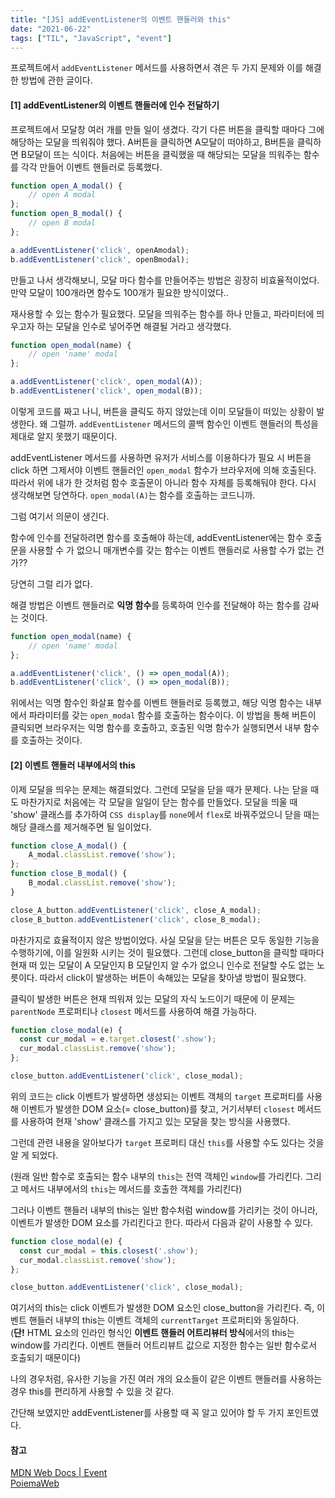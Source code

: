 ```yaml
---
title: "[JS] addEventListener의 이벤트 핸들러와 this"
date: "2021-06-22"
tags: ["TIL", "JavaScript", "event"]
---
```

프로젝트에서 ```addEventListener``` 메서드를 사용하면서 겪은 두 가지 문제와 이를 해결한 방법에 관한 글이다.



#### [1] addEventListener의 이벤트 핸들러에 인수 전달하기

프로젝트에서 모달창 여러 개를 만들 일이 생겼다. 각기 다른 버튼을 클릭할 때마다 그에 해당하는 모달을 띄워줘야 했다. A버튼을 클릭하면 A모달이 떠야하고, B버튼을 클릭하면 B모달이 뜨는 식이다. 처음에는 버튼을 클릭했을 때 해당되는 모달을 띄워주는 함수를 각각 만들어 이벤트 핸들러로 등록했다.

```javascript
function open_A_modal() {
    // open A modal
};
function open_B_modal() {
    // open B modal
};

a.addEventListener('click', openAmodal);
b.addEventListener('click', openBmodal);
```

만들고 나서 생각해보니, 모달 마다 함수를 만들어주는 방법은 굉장히 비효율적이었다. 만약 모달이 100개라면 함수도 100개가 필요한 방식이었다..

재사용할 수 있는 함수가 필요했다. 모달을 띄워주는 함수를 하나 만들고, 파라미터에 띄우고자 하는 모달을 인수로 넣어주면 해결될 거라고 생각했다.

```javascript
function open_modal(name) {
    // open 'name' modal
};

a.addEventListener('click', open_modal(A));
b.addEventListener('click', open_modal(B));
```

이렇게 코드를 짜고 나니, 버튼을 클릭도 하지 않았는데 이미 모달들이 떠있는 상황이 발생한다. 왜 그럴까. ```addEventListener``` 메서드의 콜백 함수인 이벤트 핸들러의 특성을 제대로 알지 못했기 때문이다.

addEventListener 메서드를 사용하면 유저가 서비스를 이용하다가 필요 시 버튼을 click 하면 그제서야 이벤트 핸들러인  ```open_modal``` 함수가 브라우저에 의해 호출된다. 따라서 위에 내가 한 것처럼 함수 호출문이 아니라 함수 자체를 등록해둬야 한다. 다시 생각해보면 당연하다. ```open_modal(A)```는 함수를 호출하는 코드니까.

그럼 여기서 의문이 생긴다.

함수에 인수를 전달하려면 함수를 호출해야 하는데, addEventListener에는 함수 호출문을 사용할 수 가 없으니 매개변수를 갖는 함수는 이벤트 핸들러로 사용할 수가 없는 건가??

당연히 그럴 리가 없다. 

해결 방법은 이벤트 핸들러로 **익명 함수**를 등록하여 인수를 전달해야 하는 함수를 감싸는 것이다.

```javascript
function open_modal(name) {
    // open 'name' modal
};

a.addEventListener('click', () => open_modal(A));
b.addEventListener('click', () => open_modal(B));
```

위에서는 익명 함수인 화살표 함수를 이벤트 핸들러로 등록했고, 해당 익명 함수는 내부에서 파라미터를 갖는 ```open_modal``` 함수를 호출하는 함수이다. 이 방법을 통해 버튼이 클릭되면 브라우저는 익명 함수를 호출하고, 호출된 익명 함수가 실행되면서 내부 함수를 호출하는 것이다.



#### [2] 이벤트 핸들러 내부에서의 this

이제 모달을 띄우는 문제는 해결되었다. 그런데 모달을 닫을 때가 문제다. 나는 닫을 때도 마찬가지로 처음에는 각 모달을 일일이 닫는 함수를 만들었다. 모달을 띄울 때 'show' 클래스를 추가하여 ```CSS display```를 ```none```에서 ```flex```로 바꿔주었으니 닫을 때는 해당 클래스를 제거해주면 될 일이었다.

```javascript
function close_A_modal() {
    A_modal.classList.remove('show');
};
function close_B_modal() {
    B_modal.classList.remove('show');
}

close_A_button.addEventListener('click', close_A_modal);
close_B_button.addEventListener('click', close_B_modal);
```

마찬가지로 효율적이지 않은 방법이었다. 사실 모달을 닫는 버튼은 모두 동일한 기능을 수행하기에, 이를 일원화 시키는 것이 필요했다. 그런데 close_button을 클릭할 때마다 현재 떠 있는 모달이 A 모달인지 B 모달인지 알 수가 없으니 인수로 전달할 수도 없는 노릇이다. 따라서 click이 발생하는 버튼이 속해있는 모달을 찾아낼 방법이 필요했다. 

클릭이 발생한 버튼은 현재 띄워져 있는 모달의 자식 노드이기 때문에 이 문제는 ```parentNode``` 프로퍼티나 ```closest``` 메서드를 사용하여 해결 가능하다.

```javascript
function close_modal(e) {
  const cur_modal = e.target.closest('.show');
  cur_modal.classList.remove('show');
};

close_button.addEventListener('click', close_modal);
```

위의 코드는 click 이벤트가 발생하면 생성되는 이벤트 객체의 ```target``` 프로퍼티를 사용해 이벤트가 발생한 DOM 요소(= close_button)를 찾고, 거기서부터 ```closest``` 메서드를 사용하여 현재 'show' 클래스를 가지고 있는 모달을 찾는 방식을 사용했다.

그런데 관련 내용을 알아보다가 ```target``` 프로퍼티 대신 ```this```를 사용할 수도 있다는 것을 알 게 되었다. 

(원래 일반 함수로 호출되는 함수 내부의 ```this```는 전역 객체인 ```window```를 가리킨다. 그리고 메서드 내부에서의 ```this```는 메서드를 호출한 객체를 가리킨다)

그러나 이벤트 핸들러 내부의 this는 일반 함수처럼 window를 가리키는 것이 아니라, 이벤트가 발생한 DOM 요소를 가리킨다고 한다. 따라서 다음과 같이 사용할 수 있다.

```javascript
function close_modal(e) {
  const cur_modal = this.closest('.show');
  cur_modal.classList.remove('show');
};

close_button.addEventListener('click', close_modal);
```

여기서의 this는 click 이벤트가 발생한 DOM 요소인 close_button을 가리킨다. 즉, 이벤트 핸들러 내부의 this는 이벤트 객체의 ```currentTarget``` 프로퍼티와 동일하다.  
(**단!** HTML 요소의 인라인 형식인 **이벤트 핸들러 어트리뷰터 방식**에서의 this는 window를 가리킨다. 이벤트 핸들러 어트리뷰트 값으로 지정한 함수는 일반 함수로서 호출되기 때문이다)

나의 경우처럼, 유사한 기능을 가진 여러 개의 요소들이 같은 이벤트 핸들러를 사용하는 경우 this를 편리하게 사용할 수 있을 것 같다.



간단해 보였지만 addEventListener를 사용할 때 꼭 알고 있어야 할 두 가지 포인트였다.



#### 참고

[MDN Web Docs | Event](https://developer.mozilla.org/ko/docs/Web/API/Event)  
[PoiemaWeb](https://poiemaweb.com/js-event)